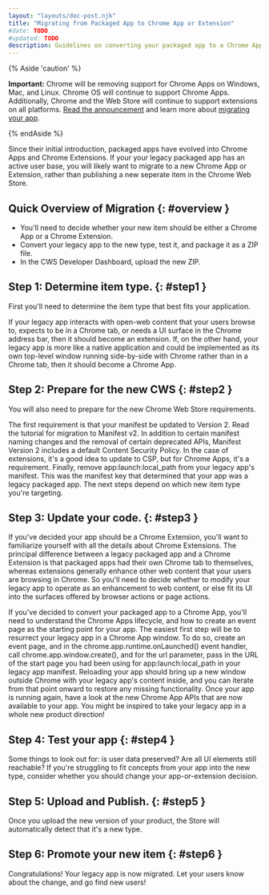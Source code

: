 ```yaml
---
layout: "layouts/doc-post.njk"
title: "Migrating from Packaged App to Chrome App or Extension"
#date: TODO
#updated: TODO
description: Guidelines on converting your packaged app to a Chrome App or Extension.
---
```


{% Aside 'caution' %}

**Important:** Chrome will be removing support for Chrome Apps on Windows, Mac, and Linux. Chrome OS
will continue to support Chrome Apps. Additionally, Chrome and the Web Store will continue to
support extensions on all platforms. [Read the announcement][1] and learn more about [migrating your
app][2].

{% endAside %}

Since their initial introduction, packaged apps have evolved into Chrome Apps and Chrome Extensions.
If your your legacy packaged app has an active user base, you will likely want to migrate to a new
Chrome App or Extension, rather than publishing a new seperate item in the Chrome Web Store.

## Quick Overview of Migration {: #overview }

- You'll need to decide whether your new item should be either a Chrome App or a Chrome Extension.
- Convert your legacy app to the new type, test it, and package it as a ZIP file.
- In the CWS Developer Dashboard, upload the new ZIP.

## Step 1: Determine item type. {: #step1 }

First you'll need to determine the item type that best fits your application.

If your legacy app interacts with open-web content that your users browse to, expects to be in a
Chrome tab, or needs a UI surface in the Chrome address bar, then it should become an extension. If,
on the other hand, your legacy app is more like a native application and could be implemented as its
own top-level window running side-by-side with Chrome rather than in a Chrome tab, then it should
become a Chrome App.

## Step 2: Prepare for the new CWS {: #step2 }

You will also need to prepare for the new Chrome Web Store requirements.

The first requirement is that your manifest be updated to Version 2. Read the tutorial for migration
to Manifest v2. In addition to certain manifest naming changes and the removal of certain deprecated
APIs, Manifest Version 2 includes a default Content Security Policy. In the case of extensions, it's
a good idea to update to CSP, but for Chrome Apps, it's a requirement. Finally, remove
app:launch:local_path from your legacy app's manifest. This was the manifest key that determined
that your app was a legacy packaged app. The next steps depend on which new item type you're
targeting.

## Step 3: Update your code. {: #step3 }

If you've decided your app should be a Chrome Extension, you'll want to familiarize yourself with
all the details about Chrome Extensions. The principal difference between a legacy packaged app and
a Chrome Extension is that packaged apps had their own Chrome tab to themselves, whereas extensions
generally enhance other web content that your users are browsing in Chrome. So you'll need to decide
whether to modify your legacy app to operate as an enhancement to web content, or else fit its UI
into the surfaces offered by browser actions or page actions.

If you've decided to convert your packaged app to a Chrome App, you'll need to understand the Chrome
Apps lifecycle, and how to create an event page as the starting point for your app. The easiest
first step will be to resurrect your legacy app in a Chrome App window. To do so, create an event
page, and in the chrome.app.runtime.onLaunched() event handler, call chrome.app.window.create(), and
for the url parameter, pass in the URL of the start page you had been using for
app:launch:local_path in your legacy app manifest. Reloading your app should bring up a new window
outside Chrome with your legacy app's content inside, and you can iterate from that point onward to
restore any missing functionality. Once your app is running again, have a look at the new Chrome App
APIs that are now available to your app. You might be inspired to take your legacy app in a whole
new product direction!

## Step 4: Test your app {: #step4 }

Some things to look out for: is user data preserved? Are all UI elements still reachable? If you're
struggling to fit concepts from your app into the new type, consider whether you should change your
app-or-extension decision.

## Step 5: Upload and Publish. {: #step5 }

Once you upload the new version of your product, the Store will automatically detect that it's a new
type.

## Step 6: Promote your new item {: #step6 }

Congratulations! Your legacy app is now migrated. Let your users know about the change, and go find
new users!

[1]: http://blog.chromium.org/2016/08/from-chrome-apps-to-web.html
[2]: /apps/migration

